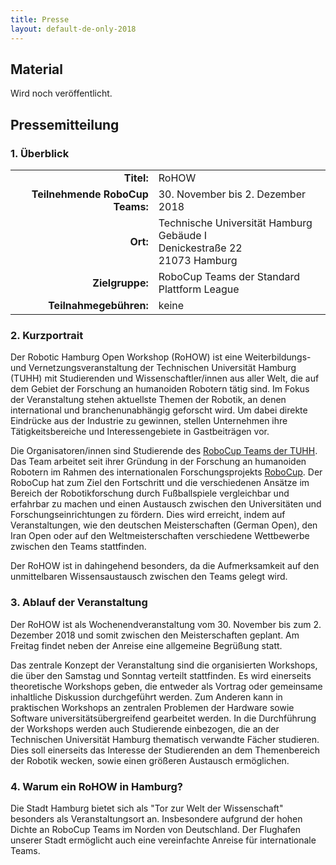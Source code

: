 ```yaml
---
title: Presse
layout: default-de-only-2018
---
```


## Material

Wird noch veröffentlicht.

## Pressemitteilung
### 1. Überblick

|                                 |                                                                                        |
| ----------:                     | :------                                                                                |
| **Titel:**                      | RoHOW                                                                                  |
| **Teilnehmende RoboCup Teams:** | 30. November bis 2. Dezember 2018                                                      |
| **Ort:**                        | Technische Universität Hamburg <br> Gebäude I <br> Denickestraße 22 <br> 21073 Hamburg |
| **Zielgruppe:**                 | RoboCup Teams der Standard Plattform League                                            |
| **Teilnahmegebühren:**          | keine                                                                                  |

### 2. Kurzportrait

Der Robotic Hamburg Open Workshop (RoHOW) ist eine Weiterbildungs- und
Vernetzungsveranstaltung der Technischen Universität Hamburg (TUHH) mit
Studierenden und Wissenschaftler/innen aus aller Welt, die auf dem Gebiet der
Forschung an humanoiden Robotern tätig sind. 
Im Fokus der Veranstaltung stehen aktuellste Themen der Robotik, an denen
international und branchenunabhängig geforscht wird. Um dabei direkte Eindrücke
aus der Industrie zu gewinnen, stellen Unternehmen ihre Tätigkeitsbereiche und
Interessengebiete in Gastbeiträgen vor.

Die Organisatoren/innen sind
Studierende des [RoboCup Teams der TUHH](https://www.hulks.de).
Das Team arbeitet seit ihrer Gründung in der Forschung an humanoiden Robotern im
Rahmen des internationalen Forschungsprojekts
[RoboCup](https://www.robocup.org/). Der RoboCup hat zum Ziel den Fortschritt
und die verschiedenen Ansätze im Bereich der Robotikforschung durch
Fußballspiele vergleichbar und erfahrbar zu machen und einen Austausch zwischen
den Universitäten und Forschungseinrichtungen zu fördern. Dies wird erreicht,
indem auf Veranstaltungen, wie den deutschen Meisterschaften (German Open), den
Iran Open oder auf den Weltmeisterschaften verschiedene Wettbewerbe zwischen den
Teams stattfinden.

Der RoHOW ist in dahingehend besonders, da die Aufmerksamkeit auf den
unmittelbaren Wissensaustausch zwischen den Teams gelegt wird. 

### 3. Ablauf der Veranstaltung

Der RoHOW ist als Wochenendveranstaltung vom 30. November bis zum 2. Dezember 2018 
und somit zwischen den Meisterschaften geplant. Am Freitag findet neben der Anreise 
eine allgemeine Begrüßung statt.

Das zentrale Konzept der Veranstaltung sind die organisierten Workshops, die
über den Samstag und Sonntag verteilt stattfinden. Es wird einerseits
theoretische Workshops geben, die entweder als Vortrag oder gemeinsame
inhaltliche Diskussion durchgeführt werden. Zum Anderen kann in praktischen
Workshops an zentralen Problemen der Hardware sowie Software
universitätsübergreifend gearbeitet werden. In die Durchführung der Workshops
werden auch Studierende einbezogen, die an der Technischen Universität Hamburg
thematisch verwandte Fächer studieren. Dies soll einerseits das Interesse der
Studierenden an dem Themenbereich der Robotik wecken, sowie einen größeren
Austausch ermöglichen.

### 4. Warum ein RoHOW in Hamburg?

Die Stadt Hamburg bietet sich als "Tor zur Welt der Wissenschaft" besonders als
Veranstaltungsort an. Insbesondere aufgrund der hohen Dichte an RoboCup Teams im
Norden von Deutschland. Der Flughafen unserer Stadt ermöglicht auch eine
vereinfachte Anreise für internationale Teams.
